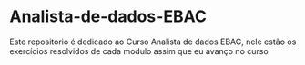 # Analista-de-dados-EBAC
Este repositorio é dedicado ao Curso Analista de dados EBAC, nele estão os exercícios resolvidos de cada modulo assim que eu avanço no curso
